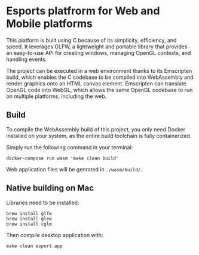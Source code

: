 
# Esports platfrorm for Web and Mobile platforms

This platform is built using C because of its simplicity, efficiency, and speed.
It leverages GLFW, a lightweight and portable library that provides an easy-to-use API
for creating windows, managing OpenGL contexts, and handling events.

The project can be executed in a web environment thanks to its Emscripten build,
which enables the C codebase to be compiled into WebAssembly and render graphics onto an HTML canvas element.
Emscripten can translate OpenGL code into WebGL,
which allows the same OpenGL codebase to run on multiple platforms, including the web.

## Build

To compile the WebAssembly build of this project,
you only need Docker installed on your system,
as the entire build toolchain is fully containerized.

Simply run the following command in your terminal:

    docker-compose run wasm 'make clean build'

Web application files will be genrated in `./wasm/build/`.

## Native building on Mac

Libraries need to be installed:

    brew install glfw
    brew install glew
    brew install cglm

Then compile desktop application with:

    make clean esport.app
